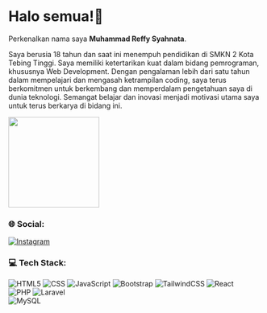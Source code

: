 # Halo semua!👋

Perkenalkan nama saya **Muhammad Reffy Syahnata**. <br>

Saya berusia 18 tahun dan saat ini menempuh pendidikan di SMKN 2 Kota Tebing Tinggi.
Saya memiliki ketertarikan kuat dalam bidang pemrograman, khususnya Web Development.
Dengan pengalaman lebih dari satu tahun dalam mempelajari dan mengasah ketrampilan coding, saya terus berkomitmen untuk berkembang dan memperdalam pengetahuan saya di dunia teknologi. Semangat belajar dan inovasi menjadi motivasi utama saya untuk terus berkarya di bidang ini.

<p align="left">
<a href="https://github.com/muhammadreffy">
  <img height="180em" src="https://github-readme-stats-eight-theta.vercel.app/api?username=muhammadreffy&show_icons=true&theme=algolia&include_all_commits=true&count_private=true"/>
</a>
</p>

### 🌐 Social:
[![Instagram](https://img.shields.io/badge/Instagram-%23E4405F.svg?logo=Instagram&logoColor=white)](https://instagram.com/muhammadreffy_)

### 💻 Tech Stack:
![ HTML5](https://img.shields.io/badge/html5-%23E34F26.svg?style=for-the-badge&logo=html5&logoColor=white)
![CSS](https://img.shields.io/badge/css-%231572B6.svg?style=for-the-badge&logo=css3&logoColor=white)
![JavaScript](https://img.shields.io/badge/javascript-%23323330.svg?style=for-the-badge&logo=javascript&logoColor=%23F7DF1E) 
![Bootstrap](https://img.shields.io/badge/bootstrap-blueviolet.svg?style=for-the-badge&logo=bootstrap&logoColor=white)
![TailwindCSS](https://img.shields.io/badge/tailwindcss-%2338B2AC.svg?style=for-the-badge&logo=tailwind-css&logoColor=white)
![React](https://img.shields.io/badge/react-%2320232a.svg?style=for-the-badge&logo=react&logoColor=%2361DAFB)
<br>
![PHP](https://img.shields.io/badge/php-%23777BB4.svg?style=for-the-badge&logo=php&logoColor=white) 
![Laravel](https://img.shields.io/badge/laravel-%23FF2D20.svg?style=for-the-badge&logo=laravel&logoColor=white)
<br>
![MySQL](https://img.shields.io/badge/MySQL-4479A1.svg?style=for-the-badge&logo=mysql&logoColor=white)

<!--
**muhammadreffy/muhammadreffy** is a ✨ _special_ ✨ repository because its `README.md` (this file) appears on your GitHub profile.

Here are some ideas to get you started:

- 🔭 I’m currently working on ...
- 🌱 I’m currently learning ...
- 👯 I’m looking to collaborate on ...
- 🤔 I’m looking for help with ...
- 💬 Ask me about ...
- 📫 How to reach me: ...
- 😄 Pronouns: ...
- ⚡ Fun fact: ...
-->
